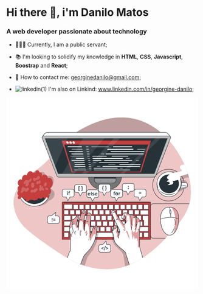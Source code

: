 # Hi there 👋, i'm Danilo Matos

### A web developer passionate about technology

* 👨🏻‍💻 Currently, I am a public servant;

* :books: I'm looking to solidify my knowledge in **HTML**, **CSS**, **Javascript**, **Boostrap** and **React**;

* :e-mail: How to contact me: georginedanilo@gmail.com;

* ![linkedin(1)](https://user-images.githubusercontent.com/60492862/114087584-73c2ff00-988a-11eb-997d-27c96f81ed11.png) I'm also on Linkind: www.linkedin.com/in/georgine-danilo;
  
![](https://github.com/dnlMatos/dnlMatos/blob/main/Code%20typing-bro.svg)



